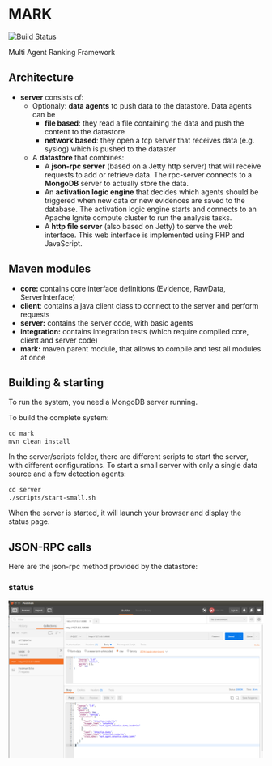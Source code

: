 # MARK
[![Build Status](https://travis-ci.org/RUCD/mark.svg?branch=master)](https://travis-ci.org/RUCD/mark)

Multi Agent Ranking Framework


## Architecture

- **server** consists of:
  - Optionaly: **data agents** to push data to the datastore. Data agents can be
    - **file based**: they read a file containing the data and push the content to the datastore
    - **network based**: they open a tcp server that receives data (e.g. syslog) which is pushed to the dataster
  - A **datastore** that combines:
    - A **json-rpc server** (based on a Jetty http server) that will receive requests to add or retrieve data. The rpc-server connects to a **MongoDB** server to actually store the data.
    - An **activation logic engine** that decides which agents should be triggered when new data or new evidences are saved to the database. The activation logic engine starts and connects to an Apache Ignite compute cluster to run the analysis tasks.
    - A **http file server** (also based on Jetty) to serve the web interface. This web interface is implemented using PHP and JavaScript.


## Maven modules
- **core:** contains core interface definitions (Evidence, RawData, ServerInterface)
- **client**: contains a java client class to connect to the server and perform requests
- **server:** contains the server code, with basic agents
- **integration:** contains integration tests (which require compiled core, client and server code)
- **mark:** maven parent module, that allows to compile and test all modules at once

## Building & starting

To run the system, you need a MongoDB server running.

To build the complete system:
```
cd mark
mvn clean install
```

In the server/scripts folder, there are different scripts to start the server, with different configurations. To start a small server with only a single data source and a few detection agents:

```
cd server
./scripts/start-small.sh
```

When the server is started, it will launch your browser and display the status page.

## JSON-RPC calls
Here are the json-rpc method provided by the datastore:

### status
![status json-rpc call](./status-rpc.png)